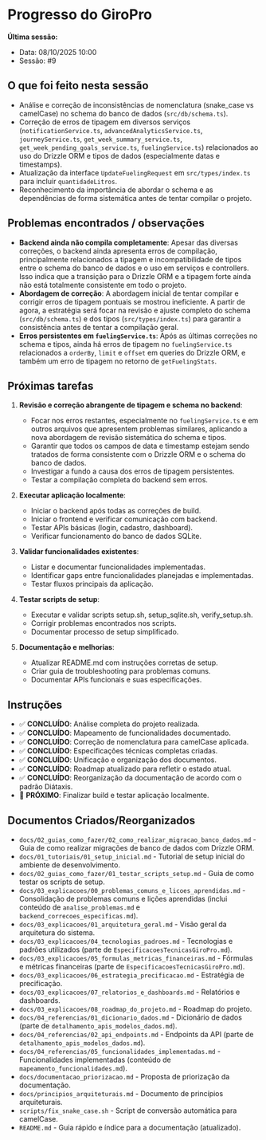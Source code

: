 # Progresso do GiroPro

**Última sessão:**
- Data: 08/10/2025 10:00
- Sessão: #9

## O que foi feito nesta sessão
- Análise e correção de inconsistências de nomenclatura (snake_case vs camelCase) no schema do banco de dados (`src/db/schema.ts`).
- Correção de erros de tipagem em diversos serviços (`notificationService.ts`, `advancedAnalyticsService.ts`, `journeyService.ts`, `get_week_summary_service.ts`, `get_week_pending_goals_service.ts`, `fuelingService.ts`) relacionados ao uso do Drizzle ORM e tipos de dados (especialmente datas e timestamps).
- Atualização da interface `UpdateFuelingRequest` em `src/types/index.ts` para incluir `quantidadeLitros`.
- Reconhecimento da importância de abordar o schema e as dependências de forma sistemática antes de tentar compilar o projeto.

## Problemas encontrados / observações
- **Backend ainda não compila completamente**: Apesar das diversas correções, o backend ainda apresenta erros de compilação, principalmente relacionados a tipagem e incompatibilidade de tipos entre o schema do banco de dados e o uso em serviços e controllers. Isso indica que a transição para o Drizzle ORM e a tipagem forte ainda não está totalmente consistente em todo o projeto.
- **Abordagem de correção**: A abordagem inicial de tentar compilar e corrigir erros de tipagem pontuais se mostrou ineficiente. A partir de agora, a estratégia será focar na revisão e ajuste completo do schema (`src/db/schema.ts`) e dos tipos (`src/types/index.ts`) para garantir a consistência antes de tentar a compilação geral.
- **Erros persistentes em `fuelingService.ts`**: Após as últimas correções no schema e tipos, ainda há erros de tipagem no `fuelingService.ts` relacionados a `orderBy`, `limit` e `offset` em queries do Drizzle ORM, e também um erro de tipagem no retorno de `getFuelingStats`.

## Próximas tarefas
1. **Revisão e correção abrangente de tipagem e schema no backend**:
   - Focar nos erros restantes, especialmente no `fuelingService.ts` e em outros arquivos que apresentem problemas similares, aplicando a nova abordagem de revisão sistemática do schema e tipos.
   - Garantir que todos os campos de data e timestamp estejam sendo tratados de forma consistente com o Drizzle ORM e o schema do banco de dados.
   - Investigar a fundo a causa dos erros de tipagem persistentes.
   - Testar a compilação completa do backend sem erros.

2. **Executar aplicação localmente**:
   - Iniciar o backend após todas as correções de build.
   - Iniciar o frontend e verificar comunicação com backend.
   - Testar APIs básicas (login, cadastro, dashboard).
   - Verificar funcionamento do banco de dados SQLite.

3. **Validar funcionalidades existentes**:
   - Listar e documentar funcionalidades implementadas.
   - Identificar gaps entre funcionalidades planejadas e implementadas.
   - Testar fluxos principais da aplicação.

4. **Testar scripts de setup**:
   - Executar e validar scripts setup.sh, setup_sqlite.sh, verify_setup.sh.
   - Corrigir problemas encontrados nos scripts.
   - Documentar processo de setup simplificado.

5. **Documentação e melhorias**:
   - Atualizar README.md com instruções corretas de setup.
   - Criar guia de troubleshooting para problemas comuns.
   - Documentar APIs funcionais e suas especificações.

## Instruções
- ✅ **CONCLUÍDO**: Análise completa do projeto realizada.
- ✅ **CONCLUÍDO**: Mapeamento de funcionalidades documentado.
- ✅ **CONCLUÍDO**: Correção de nomenclatura para camelCase aplicada.
- ✅ **CONCLUÍDO**: Especificações técnicas completas criadas.
- ✅ **CONCLUÍDO**: Unificação e organização dos documentos.
- ✅ **CONCLUÍDO**: Roadmap atualizado para refletir o estado atual.
- ✅ **CONCLUÍDO**: Reorganização da documentação de acordo com o padrão Diátaxis.
- 🔄 **PRÓXIMO**: Finalizar build e testar aplicação localmente.

## Documentos Criados/Reorganizados
- `docs/02_guias_como_fazer/02_como_realizar_migracao_banco_dados.md` - Guia de como realizar migrações de banco de dados com Drizzle ORM.
- `docs/01_tutoriais/01_setup_inicial.md` - Tutorial de setup inicial do ambiente de desenvolvimento.
- `docs/02_guias_como_fazer/01_testar_scripts_setup.md` - Guia de como testar os scripts de setup.
- `docs/03_explicacoes/00_problemas_comuns_e_licoes_aprendidas.md` - Consolidação de problemas comuns e lições aprendidas (inclui conteúdo de `analise_problemas.md` e `backend_correcoes_especificas.md`).
- `docs/03_explicacoes/01_arquitetura_geral.md` - Visão geral da arquitetura do sistema.
- `docs/03_explicacoes/04_tecnologias_padroes.md` - Tecnologias e padrões utilizados (parte de `EspecificacoesTecnicasGiroPro.md`).
- `docs/03_explicacoes/05_formulas_metricas_financeiras.md` - Fórmulas e métricas financeiras (parte de `EspecificacoesTecnicasGiroPro.md`).
- `docs/03_explicacoes/06_estrategia_precificacao.md` - Estratégia de precificação.
- `docs/03_explicacoes/07_relatorios_e_dashboards.md` - Relatórios e dashboards.
- `docs/03_explicacoes/08_roadmap_do_projeto.md` - Roadmap do projeto.
- `docs/04_referencias/01_dicionario_dados.md` - Dicionário de dados (parte de `detalhamento_apis_modelos_dados.md`).
- `docs/04_referencias/02_api_endpoints.md` - Endpoints da API (parte de `detalhamento_apis_modelos_dados.md`).
- `docs/04_referencias/05_funcionalidades_implementadas.md` - Funcionalidades implementadas (conteúdo de `mapeamento_funcionalidades.md`).
- `docs/documentacao_priorizacao.md` - Proposta de priorização da documentação.
- `docs/principios_arquiteturais.md` - Documento de princípios arquiteturais.
- `scripts/fix_snake_case.sh` - Script de conversão automática para camelCase.
- `README.md` - Guia rápido e índice para a documentação (atualizado).


